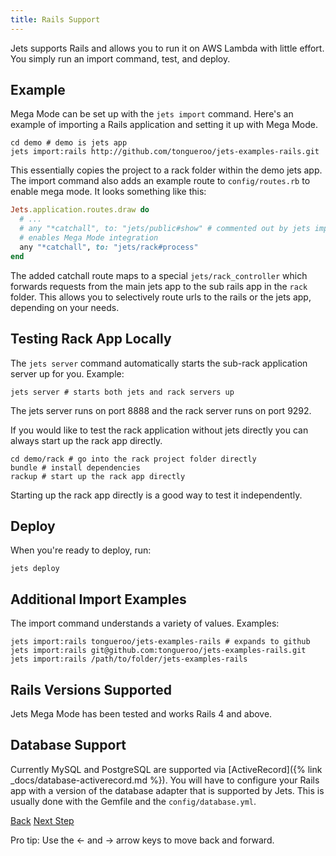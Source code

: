 ```yaml
---
title: Rails Support
---
```


Jets supports Rails and allows you to run it on AWS Lambda with little effort.  You simply run an import command, test, and deploy.

## Example

Mega Mode can be set up with the `jets import` command.  Here's an example of importing a Rails application and setting it up with Mega Mode.

    cd demo # demo is jets app
    jets import:rails http://github.com/tongueroo/jets-examples-rails.git

This essentially copies the project to a rack folder within the demo jets app. The import command also adds an example route to `config/routes.rb` to enable mega mode.  It looks something like this:

```ruby
Jets.application.routes.draw do
  # ...
  # any "*catchall", to: "jets/public#show" # commented out by jets import
  # enables Mega Mode integration
  any "*catchall", to: "jets/rack#process"
end
```

The added catchall route maps to a special `jets/rack_controller` which forwards requests from the main jets app to the sub rails app in the `rack` folder.  This allows you to selectively route urls to the rails or the jets app, depending on your needs.

## Testing Rack App Locally

The `jets server` command automatically starts the sub-rack application server up for you.  Example:

    jets server # starts both jets and rack servers up

The jets server runs on port 8888 and the rack server runs on port 9292.

If you would like to test the rack application without jets directly you can always start up the rack app directly.

    cd demo/rack # go into the rack project folder directly
    bundle # install dependencies
    rackup # start up the rack app directly

Starting up the rack app directly is a good way to test it independently.

## Deploy

When you're ready to deploy, run:

    jets deploy

## Additional Import Examples

The import command understands a variety of values. Examples:

    jets import:rails tongueroo/jets-examples-rails # expands to github
    jets import:rails git@github.com:tongueroo/jets-examples-rails.git
    jets import:rails /path/to/folder/jets-examples-rails

## Rails Versions Supported

Jets Mega Mode has been tested and works Rails 4 and above.

## Database Support

Currently MySQL and PostgreSQL are supported via [ActiveRecord]({% link _docs/database-activerecord.md %}).  You will have to configure your Rails app with a version of the database adapter that is supported by Jets.  This is usually done with the Gemfile and the `config/database.yml`.

<a id="prev" class="btn btn-basic" href="{% link _docs/megamode.md %}">Back</a>
<a id="next" class="btn btn-primary" href="{% link _docs/megamode-considerations.md %}">Next Step</a>
<p class="keyboard-tip">Pro tip: Use the <- and -> arrow keys to move back and forward.</p>
